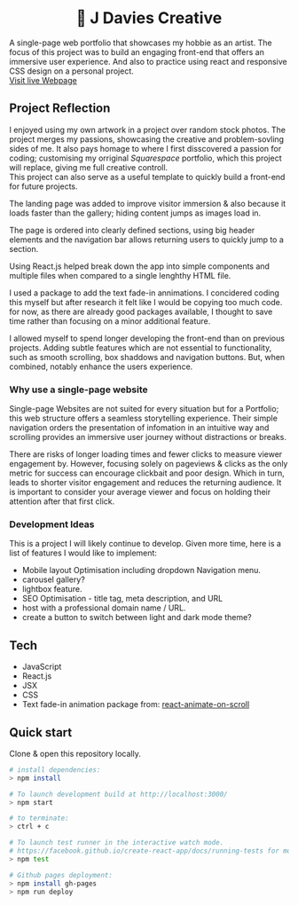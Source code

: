 <h1 align="center">🎨 J Davies Creative</h1>

A single-page web portfolio that showcases my hobbie as an artist. The focus of this project was to build an engaging front-end that offers an immersive user experience. And also to practice using react and responsive CSS design on a personal project.  
[Visit live Webpage](https://joshdavies.github.io/jdaviescreative/)  

## Project Reflection
I enjoyed using my own artwork in a project over random stock photos. The project merges my passions, showcasing the creative and problem-sovling sides of me. It also pays homage to where I first disscovered a passion for coding; customising my orriginal *Squarespace* portfolio, which this project will replace, giving me full creative controll.  
This project can also serve as a useful template to quickly build a front-end for future projects.

The landing page was added to improve visitor immersion & also because it loads faster than the gallery; hiding content jumps as images load in.

The page is ordered into clearly defined sections, using big header elements and the navigation bar allows returning users to quickly jump to a section.

Using React.js helped break down the app into simple components and multiple files when compared to a single lenghthy HTML file.

I used a package to add the text fade-in annimations. I concidered coding this myself but after research it felt like I would be copying too much code. for now, as there are already good packages available, I thought to save time rather than focusing on a minor additional feature.

I allowed myself to spend longer developing the front-end than on previous projects. Adding subtle features which are not essential to functionality, such as smooth scrolling, box shaddows and navigation buttons. But, when combined, notably enhance the users experience.

### Why use a single-page website
Single-page Websites are not suited for every situation but for a Portfolio; this web structure offers a seamless storytelling experience. Their simple navigation orders the presentation of infomation in an intuitive way and scrolling provides an immersive user journey without distractions or breaks.
  
There are risks of longer loading times and fewer clicks to measure viewer engagement by. However, focusing solely on pageviews & clicks as the only metric for success can encourage clickbait and poor design. Which in turn, leads to shorter visitor engagement and reduces the returning audience. It is important to consider your average viewer and focus on holding their attention after that first click.

### Development Ideas
This is a project I will likely continue to develop. Given more time, here is a list of features I would like to implement:  
- Mobile layout Optimisation including dropdown Navigation menu.
- carousel gallery?
- lightbox feature.
- SEO Optimisation - title tag, meta description, and URL  
- host with a professional domain name / URL.  
- create a button to switch between light and dark mode theme?

## Tech
- JavaScript
- React.js
- JSX
- CSS
- Text fade-in animation package from: [react-animate-on-scroll](https://www.npmjs.com/package/react-animate-on-scroll)  

## Quick start
Clone & open this repository locally.

```bash
# install dependencies:
> npm install

# To launch development build at http://localhost:3000/
> npm start

# to terminate:
> ctrl + c

# To launch test runner in the interactive watch mode.  
# https://facebook.github.io/create-react-app/docs/running-tests for more information.
> npm test

# Github pages deployment:
> npm install gh-pages
> npm run deploy
```
